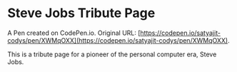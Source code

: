 # Steve Jobs Tribute Page

A Pen created on CodePen.io. Original URL: [https://codepen.io/satyajit-codys/pen/XWMqOXX](https://codepen.io/satyajit-codys/pen/XWMqOXX).

This is a tribute page for a pioneer of the personal computer era, Steve Jobs. 
